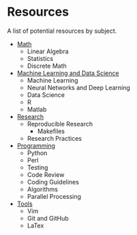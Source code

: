 Resources
=========
A list of potential resources by subject.

* [Math](https://github.com/andrewquitadamo/resources/blob/master/math.md)  
	* Linear Algebra  
	* Statistics  
	* Discrete Math  
* [Machine Learning and Data Science](https://github.com/andrewquitadamo/resources/blob/master/machinelearning.md)
	* Machine Learning
	* Neural Networks and Deep Learning
	* Data Science
	* R
	* Matlab
* [Research](https://github.com/andrewquitadamo/resources/blob/master/research.md)
	* Reproducible Research
		* Makefiles
	* Research Practices
* [Programming](https://github.com/andrewquitadamo/resources/blob/master/programming.md)
	* Python
	* Perl
	* Testing
	* Code Review
	* Coding Guidelines
	* Algorithms
	* Parallel Processing
* [Tools](https://github.com/andrewquitadamo/resources/blob/master/tools.md)
	* Vim
	* Git and GitHub
	* LaTex
